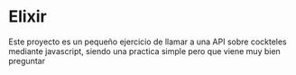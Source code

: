# Elixir
Este proyecto es un pequeño ejercicio de llamar a una API sobre cockteles mediante javascript, siendo una practica simple pero que viene muy bien preguntar
